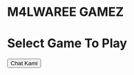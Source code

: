 # M4LWAREE GAMEZ
#                  Select Game To Play

<button class="btn btn-outline"
                  type="button"
                  onclick="window.open('https://wa.me/085155448143?text=Halo%20saya%20ingin%20mengetahui%20info%20lebih%20lanjut%20tentang%20kursus%20di%20Auto%20Mitsuda', '_blank')">
            Chat Kami
          </button>
